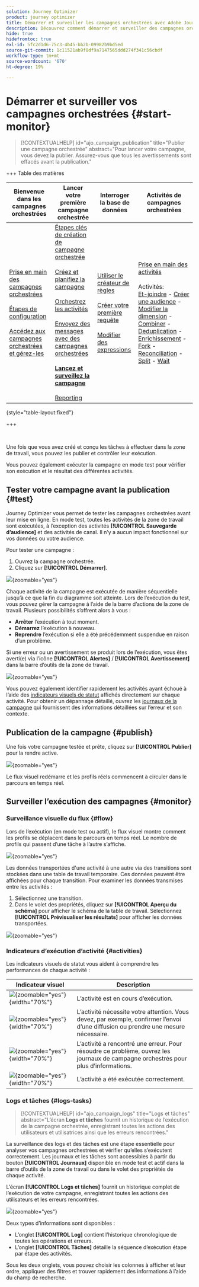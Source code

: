 ```yaml
---
solution: Journey Optimizer
product: journey optimizer
title: Démarrer et surveiller les campagnes orchestrées avec Adobe Journey Optimizer
description: Découvrez comment démarrer et surveiller des campagnes orchestrées avec Adobe Journey Optimizer.
hide: true
hidefromtoc: true
exl-id: 5fc2d1d6-75c3-4b45-bb2b-09982b9bd5ed
source-git-commit: 1c11521ab9f8df9a7147565ddd274f341c56cbdf
workflow-type: tm+mt
source-wordcount: '670'
ht-degree: 19%

---
```


# Démarrer et surveiller vos campagnes orchestrées {#start-monitor}

>[!CONTEXTUALHELP]
>id="ajo_campaign_publication"
>title="Publier une campagne orchestrée"
>abstract="Pour lancer votre campagne, vous devez la publier. Assurez-vous que tous les avertissements sont effacés avant la publication."

+++ Table des matières

| Bienvenue dans les campagnes orchestrées | Lancer votre première campagne orchestrée | Interroger la base de données | Activités de campagnes orchestrées |
|---|---|---|---|
| [Prise en main des campagnes orchestrées](gs-orchestrated-campaigns.md)<br/><br/>[Étapes de configuration](configuration-steps.md)<br/><br/>[Accédez aux campagnes orchestrées et gérez-les](access-manage-orchestrated-campaigns.md) | [Étapes clés de création de campagne orchestrée](gs-campaign-creation.md)<br/><br/>[Créez et planifiez la campagne](create-orchestrated-campaign.md)<br/><br/>[Orchestrez les activités](orchestrate-activities.md)<br/><br/>[Envoyez des messages avec des campagnes orchestrées](send-messages.md)<br/><br/><b>[Lancez et surveillez la campagne](start-monitor-campaigns.md)</b><br/><br/>[Reporting](reporting-campaigns.md) | [Utiliser le créateur de règles](orchestrated-rule-builder.md)<br/><br/>[Créer votre première requête](build-query.md)<br/><br/>[Modifier des expressions](edit-expressions.md) | [Prise en main des activités](activities/about-activities.md)<br/><br/>Activités:<br/>[Et-joindre](activities/and-join.md) - [Créer une audience](activities/build-audience.md) - [Modifier la dimension](activities/change-dimension.md) - [Combiner](activities/combine.md) - [Deduplication](activities/deduplication.md) - [Enrichissement](activities/enrichment.md) - [Fork](activities/fork.md) - [Reconciliation](activities/reconciliation.md) - [Split](activities/split.md) - [Wait](activities/wait.md) |

{style="table-layout:fixed"}

+++

<br/>

Une fois que vous avez créé et conçu les tâches à effectuer dans la zone de travail, vous pouvez les publier et contrôler leur exécution.

Vous pouvez également exécuter la campagne en mode test pour vérifier son exécution et le résultat des différentes activités.

## Tester votre campagne avant la publication {#test}

Journey Optimizer vous permet de tester les campagnes orchestrées avant leur mise en ligne. En mode test, toutes les activités de la zone de travail sont exécutées, à l’exception des activités **[!UICONTROL Sauvegarde d’audience]** et des activités de canal. Il n’y a aucun impact fonctionnel sur vos données ou votre audience.

Pour tester une campagne :

1. Ouvrez la campagne orchestrée.
2. Cliquez sur **[!UICONTROL Démarrer]**.

![](assets/campaign-start.png){zoomable="yes"}

Chaque activité de la campagne est exécutée de manière séquentielle jusqu’à ce que la fin du diagramme soit atteinte. Lors de l’exécution du test, vous pouvez gérer la campagne à l’aide de la barre d’actions de la zone de travail. Plusieurs possibilités sʼoffrent alors à vous :

* **Arrêter** l’exécution à tout moment.
* **Démarrez** l’exécution à nouveau.
* **Reprendre** l’exécution si elle a été précédemment suspendue en raison d’un problème.

Si une erreur ou un avertissement se produit lors de l’exécution, vous êtes averti(e) via l’icône **[!UICONTROL Alertes]** / **[!UICONTROL Avertissement]** dans la barre d’outils de la zone de travail.

![](assets/campaign-warning.png){zoomable="yes"}

Vous pouvez également identifier rapidement les activités ayant échoué à l’aide des [indicateurs visuels de statut](#activities) affichés directement sur chaque activité. Pour obtenir un dépannage détaillé, ouvrez les [journaux de la campagne](#logs-tasks) qui fournissent des informations détaillées sur l’erreur et son contexte.

## Publication de la campagne {#publish}

Une fois votre campagne testée et prête, cliquez sur **[!UICONTROL Publier]** pour la rendre active.

![](assets/campaign-publish.png){zoomable="yes"}

Le flux visuel redémarre et les profils réels commencent à circuler dans le parcours en temps réel.

## Surveiller l’exécution des campagnes {#monitor}

### Surveillance visuelle du flux {#flow}

Lors de l’exécution (en mode test ou actif), le flux visuel montre comment les profils se déplacent dans le parcours en temps réel. Le nombre de profils qui passent d’une tâche à l’autre s’affiche.

![](assets/workflow-execution.png){zoomable="yes"}

Les données transportées d&#39;une activité à une autre via des transitions sont stockées dans une table de travail temporaire. Ces données peuvent être affichées pour chaque transition. Pour examiner les données transmises entre les activités :

1. Sélectionnez une transition.
1. Dans le volet des propriétés, cliquez sur **[!UICONTROL Aperçu du schéma]** pour afficher le schéma de la table de travail. Sélectionnez **[!UICONTROL Prévisualiser les résultats]** pour afficher les données transportées.

![](assets/transition.png){zoomable="yes"}

### Indicateurs d’exécution d’activité {#activities}

Les indicateurs visuels de statut vous aident à comprendre les performances de chaque activité :

| Indicateur visuel | Description |
|-----|------------|
| ![](assets/activity-status-pending.png){zoomable="yes"}{width="70%"} | L’activité est en cours d’exécution. |
| ![](assets/activity-status-orange.png){zoomable="yes"}{width="70%"} | L’activité nécessite votre attention. Vous devez, par exemple, confirmer l’envoi d’une diffusion ou prendre une mesure nécessaire. |
| ![](assets/activity-status-red.png){zoomable="yes"}{width="70%"} | L’activité a rencontré une erreur. Pour résoudre ce problème, ouvrez les journaux de campagne orchestrés pour plus d’informations. |
| ![](assets/activity-status-green.png){zoomable="yes"}{width="70%"} | L’activité a été exécutée correctement. |

### Logs et tâches {#logs-tasks}

>[!CONTEXTUALHELP]
>id="ajo_campaign_logs"
>title="Logs et tâches"
>abstract="L’écran **Logs et tâches** fournit un historique de l’exécution de la campagne orchestrée, enregistrant toutes les actions des utilisateurs et utilisatrices ainsi que les erreurs rencontrées."

La surveillance des logs et des tâches est une étape essentielle pour analyser vos campagnes orchestrées et vérifier qu’elles s’exécutent correctement. Les journaux et les tâches sont accessibles à partir du bouton **[!UICONTROL Journaux]** disponible en mode test et actif dans la barre d’outils de la zone de travail ou dans le volet des propriétés de chaque activité.

L’écran **[!UICONTROL Logs et tâches]** fournit un historique complet de l’exécution de votre campagne, enregistrant toutes les actions des utilisateurs et les erreurs rencontrées.

![](assets/workflow-logs.png){zoomable="yes"}

Deux types d’informations sont disponibles :

* L’onglet **[!UICONTROL Log]** contient l’historique chronologique de toutes les opérations et erreurs.
* L’onglet **[!UICONTROL Tâches]** détaille la séquence d’exécution étape par étape des activités.

Sous les deux onglets, vous pouvez choisir les colonnes à afficher et leur ordre, appliquer des filtres et trouver rapidement des informations à l’aide du champ de recherche.
